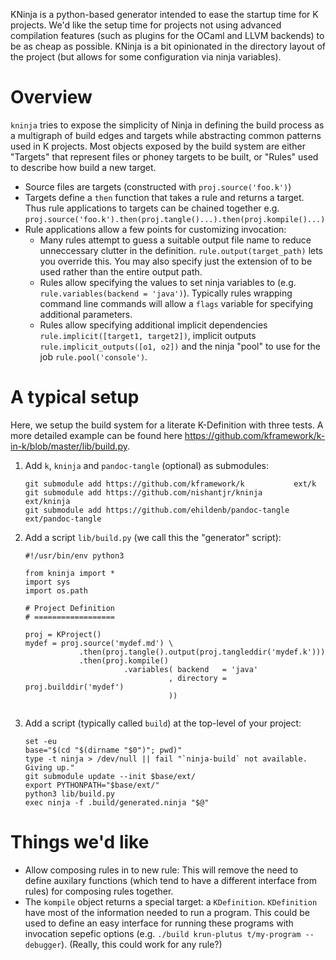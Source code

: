 KNinja is a python-based generator intended to ease the startup time for K
projects. We'd like the setup time for projects not using advanced compilation
features (such as plugins for the OCaml and LLVM backends) to be as cheap as
possible. KNinja is a bit opinionated in the directory layout of the project
(but allows for some configuration via ninja variables).

Overview
========

`kninja` tries to expose the simplicity of Ninja in defining the build process
as a multigraph of build edges and targets while abstracting common patterns
used in K projects. Most objects exposed by the build system are either
"Targets" that represent files or phoney targets to be built, or "Rules"
used to describe how build a new target.

-   Source files are targets (constructed with `proj.source('foo.k')`)
-   Targets define a `then` function that takes a rule and returns a target.
    Thus rule applications to targets can be chained together e.g.
    `proj.source('foo.k').then(proj.tangle()...).then(proj.kompile()...)`
-   Rule applications allow a few points for customizing invocation:
    -   Many rules attempt to guess a suitable output file name to reduce
        unneccessary clutter in the definition. `rule.output(target_path)` lets
        you override this. You may also specify just the extension of to be used
        rather than the entire output path.
    -   Rules allow specifying the values to set ninja variables to (e.g.
        `rule.variables(backend = 'java')`). Typically rules wrapping command
        line commands will allow a `flags` variable for specifying additional
        parameters.
    -   Rules allow specifying additional implicit dependencies
        `rule.implicit([target1, target2])`, implicit outputs
        `rule.implicit_outputs([o1, o2])` and the ninja "pool" to use for the
        job `rule.pool('console')`. 

A typical setup
===============

Here, we setup the build system for a literate K-Definition with three tests. A
more detailed example can be found here
<https://github.com/kframework/k-in-k/blob/master/lib/build.py>.

1. Add `k`, `kninja` and `pandoc-tangle` (optional) as submodules:

   ```
   git submodule add https://github.com/kframework/k           ext/k
   git submodule add https://github.com/nishantjr/kninja       ext/kninja
   git submodule add https://github.com/ehildenb/pandoc-tangle ext/pandoc-tangle
   ```

2. Add a script `lib/build.py` (we call this the "generator" script):

   ```
   #!/usr/bin/env python3

   from kninja import *
   import sys
   import os.path

   # Project Definition
   # ==================

   proj = KProject()
   mydef = proj.source('mydef.md') \
               .then(proj.tangle().output(proj.tangleddir('mydef.k')))
               .then(proj.kompile()
                         .variables( backend   = 'java'
                                   , directory = proj.builddir('mydef')
                                   ))
                                   
   
   ```

3. Add a script (typically called `build`) at the top-level of your project:

   ```
   set -eu
   base="$(cd "$(dirname "$0")"; pwd)"
   type -t ninja > /dev/null || fail "`ninja-build` not available. Giving up."
   git submodule update --init $base/ext/
   export PYTHONPATH="$base/ext/"
   python3 lib/build.py
   exec ninja -f .build/generated.ninja "$@"
   ```
   
Things we'd like
================

-   Allow composing rules in to new rule: This will remove the need to define
    auxilary functions (which tend to have a different interface from rules) for
    composing rules together.
-   The `kompile` object returns a special target: a `KDefinition`.
    `KDefinition` have most of the information needed to run a program. This
    could be used to define an easy interface for running these programs with
    invocation sepefic options (e.g.
    `./build krun-plutus t/my-program --debugger`). (Really, this could work for any rule?)
